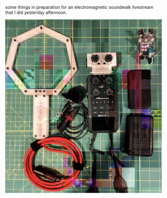 some things in preparation for an electromagnetic soundwalk livestream
that I did yesterday afternoon.

![sound_things](log/image/211003.jpg)
